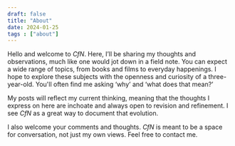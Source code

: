 ```yaml
---
draft: false
title: "About"
date: 2024-01-25
tags : ["about"]
---
```



  
Hello and welcome to <em>CfN</em>. Here, I’ll be sharing my thoughts and observations, much like one would jot down in a field note. You can expect a wide range of topics, from books and films to everyday happenings. I hope to explore these subjects with the openness and curiosity of a three-year-old. You'll often find me asking ‘why’ and ‘what does that mean?’  
  
My posts will reflect my current thinking, meaning that the thoughts I express on here are inchoate and always open to revision and refinement. I see <em>CfN</em> as a great way to document that evolution.  
  
I also welcome your comments and thoughts. <em>CfN</em> is meant to be a space for conversation, not just my own views. Feel free to contact me.
